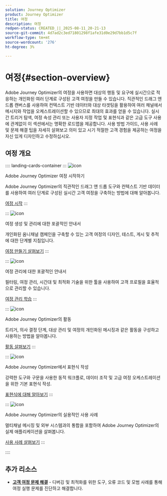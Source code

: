 ```yaml
---
solution: Journey Optimizer
product: Journey Optimizer
title: 여정
description: 여정
redpen-status: CREATED_||_2025-08-11_20-21-13
source-git-commit: 4d7ad2c3ed71801298f1afe31d0e29d7bb1d5c7f
workflow-type: tm+mt
source-wordcount: '276'
ht-degree: 3%

---
```



# 여정{#section-overview}

Adobe Journey Optimizer의 여정을 사용하면 대상의 행동 및 요구에 실시간으로 적응하는 개인화된 여러 단계로 구성된 고객 여정을 만들 수 있습니다. 직관적인 드래그 앤 드롭 캔버스를 사용하여 컨텍스트 기반 데이터와 대상 타겟팅을 활용하여 여러 채널에서 메시지와 작업을 오케스트레이션할 수 있으므로 최대의 효과를 얻을 수 있습니다. 실시간 트리거 탐색, 여정 속성 관리 또는 사용자 지정 작업 및 표현식과 같은 고급 도구 사용에 관계없이 이 섹션에서는 명확한 로드맵을 제공합니다. 사용 방법 가이드, 사용 사례 및 문제 해결 팁을 자세히 살펴보고 의미 있고 시기 적절한 고객 경험을 제공하는 여정을 자신 있게 디자인하고 수정하십시오.

## 여정 개요

:::: landing-cards-container
:::
![icon](https://cdn.experienceleague.adobe.com/icons/circle-play.svg?lang=ko)

Adobe Journey Optimizer 여정 시작하기

Adobe Journey Optimizer의 직관적인 드래그 앤 드롭 도구와 컨텍스트 기반 데이터를 사용하여 여러 단계로 구성된 실시간 고객 여정을 구축하는 방법에 대해 알아봅니다.

[여정 시작](../using/building-journeys/journey.md)
:::

:::
![icon](https://cdn.experienceleague.adobe.com/icons/list-check.svg?lang=ko)

여정 생성 및 관리에 대한 포괄적인 안내서

개인화된 옴니채널 캠페인을 구축할 수 있는 고객 여정의 디자인, 테스트, 게시 및 추적에 대한 단계별 지침입니다.

[여정 만들기 살펴보기](create-journey-landing-page.md)
:::

:::
![icon](https://cdn.experienceleague.adobe.com/icons/gear.svg?lang=ko)

여정 관리에 대한 포괄적인 안내서

필터링, 여정 관리, 시간대 및 최적화 기술을 위한 툴을 사용하여 고객 프로필을 효율적으로 관리할 수 있습니다.

[여정 관리 학습](manage-journey-landing-page.md)
:::

:::
![icon](https://cdn.experienceleague.adobe.com/icons/puzzle-piece.svg?lang=ko)

Adobe Journey Optimizer의 활동

트리거, 의사 결정 단계, 대상 관리 및 여정의 개인화된 메시징과 같은 활동을 구성하고 사용하는 방법을 알아봅니다.

[활동 살펴보기](about-journey-building-landing-page.md)
:::

:::
![icon](https://cdn.experienceleague.adobe.com/icons/code-branch.svg?lang=ko)

Adobe Journey Optimizer에서 표현식 작성

강력한 도구와 구문을 사용한 동적 워크플로, 데이터 조작 및 고급 여정 오케스트레이션을 위한 기본 표현식 작성.

[표현식에 대해 알아보기](building-advanced-conditions-journeys-landing-page.md)
:::

:::
![icon](https://cdn.experienceleague.adobe.com/icons/bullseye.svg?lang=ko)

Adobe Journey Optimizer의 실용적인 사용 사례

멀티채널 메시징 및 외부 시스템과의 통합을 포함하여 Adobe Journey Optimizer의 실제 애플리케이션을 살펴봅니다.

[사용 사례 살펴보기](journey-use-cases-landing-page.md)
:::

::::


## 추가 리소스

- **[고객 여정 문제 해결](troubleshoot-journey-landing-page.md)** - 디버깅 및 최적화를 위한 도구, 오류 코드 및 모범 사례를 통해 여정 실행 문제를 진단하고 해결합니다.
